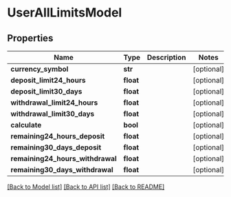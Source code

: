 # UserAllLimitsModel

## Properties
Name | Type | Description | Notes
------------ | ------------- | ------------- | -------------
**currency_symbol** | **str** |  | [optional] 
**deposit_limit24_hours** | **float** |  | [optional] 
**deposit_limit30_days** | **float** |  | [optional] 
**withdrawal_limit24_hours** | **float** |  | [optional] 
**withdrawal_limit30_days** | **float** |  | [optional] 
**calculate** | **bool** |  | [optional] 
**remaining24_hours_deposit** | **float** |  | [optional] 
**remaining30_days_deposit** | **float** |  | [optional] 
**remaining24_hours_withdrawal** | **float** |  | [optional] 
**remaining30_days_withdrawal** | **float** |  | [optional] 

[[Back to Model list]](../README.md#documentation-for-models) [[Back to API list]](../README.md#documentation-for-api-endpoints) [[Back to README]](../README.md)

